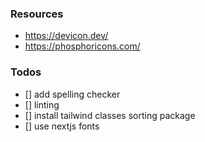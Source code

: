 ### Resources

- https://devicon.dev/
- https://phosphoricons.com/


### Todos

- [] add spelling checker
- [] linting
- [] install tailwind classes sorting package
- [] use nextjs fonts
